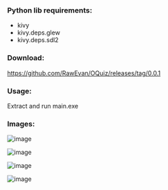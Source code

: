 ### Python lib requirements:
* kivy
* kivy.deps.glew
* kivy.deps.sdl2

### Download:
https://github.com/RawEvan/OQuiz/releases/tag/0.0.1

### Usage:
Extract and run main.exe

### Images:

![image](https://cloud.githubusercontent.com/assets/13704395/24775738/a0541c90-1b50-11e7-8054-b2ecabc6b142.png)


![image](https://cloud.githubusercontent.com/assets/13704395/24775706/8bd05bee-1b50-11e7-8151-b9188e56822f.png)

![image](https://cloud.githubusercontent.com/assets/13704395/24775799/e93177fa-1b50-11e7-8c96-d79481d23ebb.png)

![image](https://cloud.githubusercontent.com/assets/13704395/24775811/f506550a-1b50-11e7-9594-6bcf2b27fc32.png)
